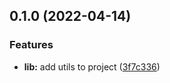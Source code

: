 

## 0.1.0 (2022-04-14)


### Features

* **lib:** add utils to project ([3f7c336](https://https//github.com/appKODE/pathfinder-web-open-api/commit/3f7c336a0bcb13f0d9268521b0692b60b887398e))